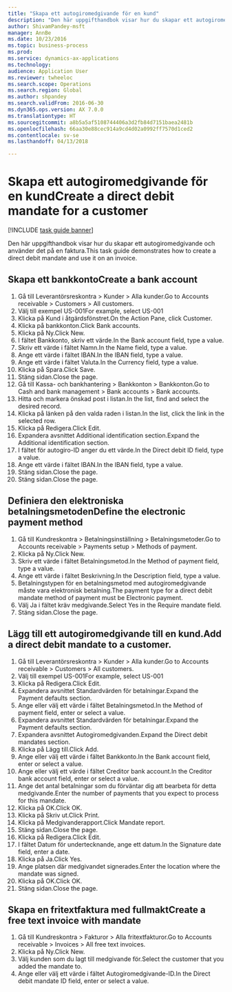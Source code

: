 ```yaml
--- 
title: "Skapa ett autogiromedgivande för en kund"
description: "Den här uppgifthandbok visar hur du skapar ett autogiromedgivande och använder det på en faktura."
author: ShivamPandey-msft
manager: AnnBe
ms.date: 10/23/2016
ms.topic: business-process
ms.prod: 
ms.service: dynamics-ax-applications
ms.technology: 
audience: Application User
ms.reviewer: twheeloc
ms.search.scope: Operations
ms.search.region: Global
ms.author: shpandey
ms.search.validFrom: 2016-06-30
ms.dyn365.ops.version: AX 7.0.0
ms.translationtype: HT
ms.sourcegitcommit: a8b5a5af5108744406a3d2fb84d7151baea2481b
ms.openlocfilehash: 66aa30e88cec914a9cd4d02a0992ff7570d1ced2
ms.contentlocale: sv-se
ms.lasthandoff: 04/13/2018

---
```

# <a name="create-a-direct-debit-mandate-for-a-customer"></a><span data-ttu-id="4e408-103">Skapa ett autogiromedgivande för en kund</span><span class="sxs-lookup"><span data-stu-id="4e408-103">Create a direct debit mandate for a customer</span></span>

[!INCLUDE [task guide banner](../../includes/task-guide-banner.md)]

<span data-ttu-id="4e408-104">Den här uppgifthandbok visar hur du skapar ett autogiromedgivande och använder det på en faktura.</span><span class="sxs-lookup"><span data-stu-id="4e408-104">This task guide demonstrates how to create a direct debit mandate and use it on an invoice.</span></span>


## <a name="create-a-bank-account"></a><span data-ttu-id="4e408-105">Skapa ett bankkonto</span><span class="sxs-lookup"><span data-stu-id="4e408-105">Create a bank account</span></span>
1. <span data-ttu-id="4e408-106">Gå till Leverantörsreskontra > Kunder > Alla kunder.</span><span class="sxs-lookup"><span data-stu-id="4e408-106">Go to Accounts receivable > Customers > All customers.</span></span>
2. <span data-ttu-id="4e408-107">Välj till exempel US-001</span><span class="sxs-lookup"><span data-stu-id="4e408-107">For example, select US-001</span></span>
3. <span data-ttu-id="4e408-108">Klicka på Kund i åtgärdsfönstret.</span><span class="sxs-lookup"><span data-stu-id="4e408-108">On the Action Pane, click Customer.</span></span>
4. <span data-ttu-id="4e408-109">Klicka på bankkonton.</span><span class="sxs-lookup"><span data-stu-id="4e408-109">Click Bank accounts.</span></span>
5. <span data-ttu-id="4e408-110">Klicka på Ny.</span><span class="sxs-lookup"><span data-stu-id="4e408-110">Click New.</span></span>
6. <span data-ttu-id="4e408-111">I fältet Bankkonto, skriv ett värde.</span><span class="sxs-lookup"><span data-stu-id="4e408-111">In the Bank account field, type a value.</span></span>
7. <span data-ttu-id="4e408-112">Skriv ett värde i fältet Namn.</span><span class="sxs-lookup"><span data-stu-id="4e408-112">In the Name field, type a value.</span></span>
8. <span data-ttu-id="4e408-113">Ange ett värde i fältet IBAN.</span><span class="sxs-lookup"><span data-stu-id="4e408-113">In the IBAN field, type a value.</span></span>
9. <span data-ttu-id="4e408-114">Ange ett värde i fältet Valuta.</span><span class="sxs-lookup"><span data-stu-id="4e408-114">In the Currency field, type a value.</span></span>
10. <span data-ttu-id="4e408-115">Klicka på Spara.</span><span class="sxs-lookup"><span data-stu-id="4e408-115">Click Save.</span></span>
11. <span data-ttu-id="4e408-116">Stäng sidan.</span><span class="sxs-lookup"><span data-stu-id="4e408-116">Close the page.</span></span>
12. <span data-ttu-id="4e408-117">Gå till Kassa- och bankhantering > Bankkonton > Bankkonton.</span><span class="sxs-lookup"><span data-stu-id="4e408-117">Go to Cash and bank management > Bank accounts > Bank accounts.</span></span>
13. <span data-ttu-id="4e408-118">Hitta och markera önskad post i listan.</span><span class="sxs-lookup"><span data-stu-id="4e408-118">In the list, find and select the desired record.</span></span>
14. <span data-ttu-id="4e408-119">Klicka på länken på den valda raden i listan.</span><span class="sxs-lookup"><span data-stu-id="4e408-119">In the list, click the link in the selected row.</span></span>
15. <span data-ttu-id="4e408-120">Klicka på Redigera.</span><span class="sxs-lookup"><span data-stu-id="4e408-120">Click Edit.</span></span>
16. <span data-ttu-id="4e408-121">Expandera avsnittet Additional identification section.</span><span class="sxs-lookup"><span data-stu-id="4e408-121">Expand the Additional identification section.</span></span>
17. <span data-ttu-id="4e408-122">I fältet för autogiro-ID anger du ett värde.</span><span class="sxs-lookup"><span data-stu-id="4e408-122">In the Direct debit ID field, type a value.</span></span>
18. <span data-ttu-id="4e408-123">Ange ett värde i fältet IBAN.</span><span class="sxs-lookup"><span data-stu-id="4e408-123">In the IBAN field, type a value.</span></span>
19. <span data-ttu-id="4e408-124">Stäng sidan.</span><span class="sxs-lookup"><span data-stu-id="4e408-124">Close the page.</span></span>
20. <span data-ttu-id="4e408-125">Stäng sidan.</span><span class="sxs-lookup"><span data-stu-id="4e408-125">Close the page.</span></span>

## <a name="define-the-electronic-payment-method"></a><span data-ttu-id="4e408-126">Definiera den elektroniska betalningsmetoden</span><span class="sxs-lookup"><span data-stu-id="4e408-126">Define the electronic payment method</span></span>
1. <span data-ttu-id="4e408-127">Gå till Kundreskontra > Betalningsinställning > Betalningsmetoder.</span><span class="sxs-lookup"><span data-stu-id="4e408-127">Go to Accounts receivable > Payments setup > Methods of payment.</span></span>
2. <span data-ttu-id="4e408-128">Klicka på Ny.</span><span class="sxs-lookup"><span data-stu-id="4e408-128">Click New.</span></span>
3. <span data-ttu-id="4e408-129">Skriv ett värde i fältet Betalningsmetod.</span><span class="sxs-lookup"><span data-stu-id="4e408-129">In the Method of payment field, type a value.</span></span>
4. <span data-ttu-id="4e408-130">Ange ett värde i fältet Beskrivning.</span><span class="sxs-lookup"><span data-stu-id="4e408-130">In the Description field, type a value.</span></span>
5. <span data-ttu-id="4e408-131">Betalningstypen för en betalningsmetod med autogiromedgivande måste vara elektronisk betalning.</span><span class="sxs-lookup"><span data-stu-id="4e408-131">The payment type for a direct debit mandate method of payment must be Electronic payment.</span></span>
6. <span data-ttu-id="4e408-132">Välj Ja i fältet kräv medgivande.</span><span class="sxs-lookup"><span data-stu-id="4e408-132">Select Yes in the Require mandate field.</span></span>
7. <span data-ttu-id="4e408-133">Stäng sidan.</span><span class="sxs-lookup"><span data-stu-id="4e408-133">Close the page.</span></span>

## <a name="add-a-direct-debit-mandate-to-a-customer"></a><span data-ttu-id="4e408-134">Lägg till ett autogiromedgivande till en kund.</span><span class="sxs-lookup"><span data-stu-id="4e408-134">Add a direct debit mandate to a customer.</span></span>
1. <span data-ttu-id="4e408-135">Gå till Leverantörsreskontra > Kunder > Alla kunder.</span><span class="sxs-lookup"><span data-stu-id="4e408-135">Go to Accounts receivable > Customers > All customers.</span></span>
2. <span data-ttu-id="4e408-136">Välj till exempel US-001</span><span class="sxs-lookup"><span data-stu-id="4e408-136">For example, select US-001</span></span>
3. <span data-ttu-id="4e408-137">Klicka på Redigera.</span><span class="sxs-lookup"><span data-stu-id="4e408-137">Click Edit.</span></span>
4. <span data-ttu-id="4e408-138">Expandera avsnittet Standardvärden för betalningar.</span><span class="sxs-lookup"><span data-stu-id="4e408-138">Expand the Payment defaults section.</span></span>
5. <span data-ttu-id="4e408-139">Ange eller välj ett värde i fältet Betalningsmetod.</span><span class="sxs-lookup"><span data-stu-id="4e408-139">In the Method of payment field, enter or select a value.</span></span>
6. <span data-ttu-id="4e408-140">Expandera avsnittet Standardvärden för betalningar.</span><span class="sxs-lookup"><span data-stu-id="4e408-140">Expand the Payment defaults section.</span></span>
7. <span data-ttu-id="4e408-141">Expandera avsnittet Autogiromedgivanden.</span><span class="sxs-lookup"><span data-stu-id="4e408-141">Expand the Direct debit mandates section.</span></span>
8. <span data-ttu-id="4e408-142">Klicka på Lägg till.</span><span class="sxs-lookup"><span data-stu-id="4e408-142">Click Add.</span></span>
9. <span data-ttu-id="4e408-143">Ange eller välj ett värde i fältet Bankkonto.</span><span class="sxs-lookup"><span data-stu-id="4e408-143">In the Bank account field, enter or select a value.</span></span>
10. <span data-ttu-id="4e408-144">Ange eller välj ett värde i fältet Creditor bank account.</span><span class="sxs-lookup"><span data-stu-id="4e408-144">In the Creditor bank account field, enter or select a value.</span></span>
11. <span data-ttu-id="4e408-145">Ange det antal betalningar som du förväntar dig att bearbeta för detta medgivande.</span><span class="sxs-lookup"><span data-stu-id="4e408-145">Enter the number of payments that you expect to process for this mandate.</span></span>
12. <span data-ttu-id="4e408-146">Klicka på OK.</span><span class="sxs-lookup"><span data-stu-id="4e408-146">Click OK.</span></span>
13. <span data-ttu-id="4e408-147">Klicka på Skriv ut.</span><span class="sxs-lookup"><span data-stu-id="4e408-147">Click Print.</span></span>
14. <span data-ttu-id="4e408-148">Klicka på Medgivanderapport.</span><span class="sxs-lookup"><span data-stu-id="4e408-148">Click Mandate report.</span></span>
15. <span data-ttu-id="4e408-149">Stäng sidan.</span><span class="sxs-lookup"><span data-stu-id="4e408-149">Close the page.</span></span>
16. <span data-ttu-id="4e408-150">Klicka på Redigera.</span><span class="sxs-lookup"><span data-stu-id="4e408-150">Click Edit.</span></span>
17. <span data-ttu-id="4e408-151">I fältet Datum för undertecknande, ange ett datum.</span><span class="sxs-lookup"><span data-stu-id="4e408-151">In the Signature date field, enter a date.</span></span>
18. <span data-ttu-id="4e408-152">Klicka på Ja.</span><span class="sxs-lookup"><span data-stu-id="4e408-152">Click Yes.</span></span>
19. <span data-ttu-id="4e408-153">Ange platsen där medgivandet signerades.</span><span class="sxs-lookup"><span data-stu-id="4e408-153">Enter the location where the mandate was signed.</span></span>
20. <span data-ttu-id="4e408-154">Klicka på OK.</span><span class="sxs-lookup"><span data-stu-id="4e408-154">Click OK.</span></span>
21. <span data-ttu-id="4e408-155">Stäng sidan.</span><span class="sxs-lookup"><span data-stu-id="4e408-155">Close the page.</span></span>

## <a name="create-a-free-text-invoice-with-mandate"></a><span data-ttu-id="4e408-156">Skapa en fritextfaktura med fullmakt</span><span class="sxs-lookup"><span data-stu-id="4e408-156">Create a free text invoice with mandate</span></span>
1. <span data-ttu-id="4e408-157">Gå till Kundreskontra > Fakturor > Alla fritextfakturor.</span><span class="sxs-lookup"><span data-stu-id="4e408-157">Go to Accounts receivable > Invoices > All free text invoices.</span></span>
2. <span data-ttu-id="4e408-158">Klicka på Ny.</span><span class="sxs-lookup"><span data-stu-id="4e408-158">Click New.</span></span>
3. <span data-ttu-id="4e408-159">Välj kunden som du lagt till medgivande för.</span><span class="sxs-lookup"><span data-stu-id="4e408-159">Select the customer that you added the mandate to.</span></span>
4. <span data-ttu-id="4e408-160">Ange eller välj ett värde i fältet Autogiromedgivande-ID.</span><span class="sxs-lookup"><span data-stu-id="4e408-160">In the Direct debit mandate ID field, enter or select a value.</span></span>



